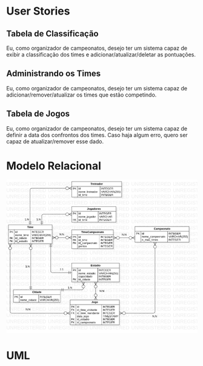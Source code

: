 # User Stories

## Tabela de Classificação

Eu, como organizador de campeonatos, desejo ter um sistema capaz de exibir a classificação dos times e adicionar/atualizar/deletar as pontuações.

## Administrando os Times

Eu, como organizador de campeonatos, desejo ter um sistema capaz de adicionar/remover/atualizar os times que estão competindo.

## Tabela de Jogos

Eu, como organizador de campeonatos, desejo ter um sistema capaz de definir a data dos confrontos dos times. Caso haja
algum erro, quero ser capaz de atualizar/remover esse dado.

# Modelo Relacional

![Modelo Relacional](./images/MER.jpg)

# UML

